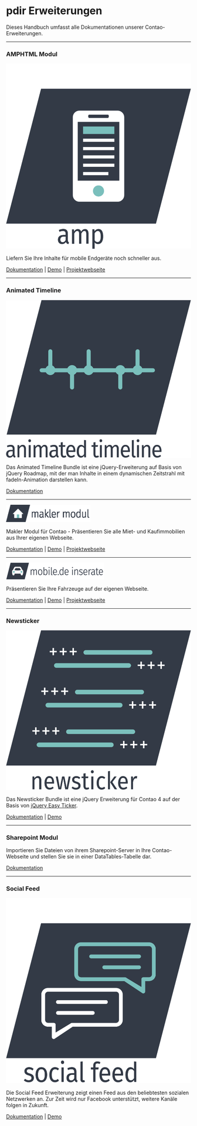 # pdir Erweiterungen

Dieses Handbuch umfasst alle Dokumentationen unserer Contao-Erweiterungen.

---

### AMPHTML Modul

![AMPHTML Modul für Contao 4](_images/amphtml/amphtml_logo.svg#noborder ':size=75')

Liefern Sie Ihre Inhalte für mobile Endgeräte noch schneller aus.

[Dokumentation](amphtml/index.md) \| [Demo](http://demo.pdir.de/?amp) \| [Projektwebseite](https://pdir.de/news/amphtml-beschleunigte-mobile-seiten-fuer-contao.html)

---

### Animated Timeline

![Animated Timeline Bundle für Contao 4](_images/animated-timeline/animated-timeline-logo.svg#noborder ':size=75')

Das Animated Timeline Bundle ist eine jQuery-Erweiterung auf Basis von jQuery Roadmap, mit der man Inhalte in einem dynamischen Zeitstrahl mit fadeIn-Animation darstellen kann.

[Dokumentation](animated-timeline/index.md)

---

![Maklermodul für Immobilienmakler in Contao 4](_images/maklermodul/maklermodul_logo-230px.png#noborder)

Makler Modul für Contao - Präsentieren Sie alle Miet- und Kaufimmobilien aus Ihrer eigenen Webseite.

[Dokumentation](maklermodul/index.md) \| [Demo](http://www.maklermodul.de/immoliste.html) \| [Projektwebseite](https://www.maklermodul.de/)

---

![mobile.de Inserate Erweiterung für Contao 4](_images/mobilede/mobilemodul_logo_267x45px.png#noborder)

Präsentieren Sie Ihre Fahrzeuge auf der eigenen Webseite.

[Dokumentation](mobilede/index) \| [Demo](http://demo.pdir.de/mobile-de-inserate-demo.html) \| [Projektwebseite](https://pdir.de/mobile-de-integration-fuer-contao-cms.html)

---

### Newsticker

![Newsticker Bundle für Contao 4](_images/newsticker/pdir_icon_newsticker.svg#noborder ':size=75')

Das Newsticker Bundle ist eine jQuery Erweiterung für Contao 4 auf der Basis von 
[jQuery Easy Ticker](https://github.com/vaakash/jquery-easy-ticker).

[Dokumentation](newsticker/index.md) \| [Demo](https://demo.pdir.de/newsticker)

---

### Sharepoint Modul

Importieren Sie Dateien von ihrem Sharepoint-Server in Ihre Contao-Webseite und stellen Sie sie in einer DataTables-Tabelle dar.

[Dokumentation](sharepoint/index.md)

---

### Social Feed

![Social Feed Modul zum Anzeigen von Facebook und Instagram Feed in Contao 4](_images/social-feed/social_feed_logo.svg#noborder ':size=75')

Die Social Feed Erweiterung zeigt einen Feed aus den beliebtesten sozialen Netzwerken an. Zur Zeit wird nur Facebook unterstützt, weitere Kanäle folgen in Zukunft.

[Dokumentation](social-feed/index.md) \| [Demo](https://demo.pdir.de/social-feed.html)

